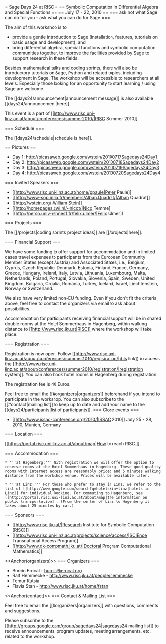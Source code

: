 = Sage Days 24 at RISC =
== Symbolic Computation in Differential Algebra and Special Functions ==
== July 17 - 22, 2010 ==
=== ask not what Sage can do for you - ask what you can do for Sage ===

The aim of this workshop is to
 * provide a gentle introduction to Sage (installation, features, tutorials on basic usage and development), and
 * bring differential algebra, special functions and symbolic computation communities together, to improve the facilities provided by Sage to support research in these fields.


Besides mathematical talks and coding sprints, there will also be introductory tutorials on Sage, Python and related topics, including development in Sage. The workshop will be accessible to researchers at all levels. Especially those looking for an opportunity to start learning / using Sage are welcome.


The [[days24/announcement|announcement message]] is also available [[days24/announcement|here]].

This event is a part of [[http://www.risc.uni-linz.ac.at/about/conferences/summer2010/|RISC Summer 2010]].

=== Schedule ===

The [[days24/schedule|schedule is here]].

== Pictures ==

  * Day 1: http://picasaweb.google.com/wstein/20100717Sagedays24Day1
  * Day 2: http://picasaweb.google.com/wstein/20100718Sagedays24Day2
  * Day 3: http://picasaweb.google.com/wstein/20100719Sagedays24Day3
  * Day 4: http://picasaweb.google.com/wstein/20100720Sagedays24Day4

=== Invited Speakers ===

 * [[http://www.risc.uni-linz.ac.at/home/ppaule|Peter Paule]]
 * [[http://www-sop.inria.fr/members/Alban.Quadrat/|Alban Quadrat]]
 * [[http://wstein.org/|William Stein]]
 * [[http://homepages.cwi.nl/~nicot/|Nico Temme]]
 * [[http://perso.univ-rennes1.fr/felix.ulmer/|Felix Ulmer]]

=== Projects ===

The [[/projects|coding sprints project ideas]] are [[/projects|here]]. 

=== Financial Support ===

We have some funding to offer support for accommodation and in
limited cases travel expenses to participants from the European
Community Member States (except Austria) and Associated States, i.e., 
Belgium, Cyprus, Czech Republic, Denmark, Estonia, Finland, France,
Germany, Greece, Hungary, Ireland, Italy, Latvia, Lithuania,
Luxembourg, Malta, Netherlands, Poland, Portugal, Slovakia,
Slovenia, Spain, Sweden, United Kingdom, Bulgaria, Croatia,
Romania, Turkey, Iceland, Israel, Liechtenstein, Norway or
Switzerland.

We also have very limited non-EU funding. Even if you don't fit the criteria above, feel free to contact the organizers via email to ask about possibilities. 

Accommodation for participants receiving financial support will be in shared double rooms at the Hotel Sommerhaus in Hagenberg, within walking distance to [[http://www.risc.jku.at|RISC]] where the workshop will take place.

=== Registration ===

Registration is now open. Follow [[http://www.risc.uni-linz.ac.at/about/conferences/summer2010/registration/|this link]] to access the [[http://www.risc.uni-linz.ac.at/about/conferences/summer2010/registration/|registration system]]. You can also book hotel rooms in Hagenberg during registration.

The registration fee is 40 Euros.

Feel free to email the [[#organizers|organizers]] beforehand if you intend to participate in the workshop. You can also subscribe to the [[#contact|mailing list]] to keep up to date and add your name to the [[days24/participants|list of participants]].
=== Close events ===

 * [[http://www.issac-conference.org/2010/|ISSAC 2010]] July 25 - 28, 2010, Munich, Germany

=== Location ===

[[https://portal.risc.uni-linz.ac.at/about/map|How to reach RISC.]]

=== Accommodation ===

    * '''at Hagenberg:''' With registration we will offer the option to reserve rooms at the Hotel Sommerhaus in Hagenberg. These good quality rooms with Internet access are reasonably priced and 5 minutes walking distance from the workshop venue. Prices will be available later.

    * '''at Linz:''' For those who prefer to stay in Linz, we refer to the list of [[http://www.google.com/search?q=hotels+in+linz|hotels in Linz]] for individual booking. For commuting to Hagenberg, see [[http://portal.risc.uni-linz.ac.at/about/map|the information on public transportation]]. (From the center of Linz to Hagenberg it takes about 25 minutes by car.)


=== Sponsors ===

 * [[http://www.risc.jku.at/|Research Institute for Symbolic Computation (RISC)]]
 * [[http://www.risc.uni-linz.ac.at/projects/science/access/|SCIEnce Transnational Access Program]]
 * [[http://www.dk-compmath.jku.at/|Doctoral Program Computational Mathematics]]

<<Anchor(organizers)>>
=== Organizers ===
 * Burcin Erocal - burcin@erocal.org
 * Ralf Hemmecke - http://www.risc.jku.at/people/hemmecke
 * Temur Kutsia
 * Flavia Stan - http://www.risc.jku.at/home/fstan

<<Anchor(contact)>>
=== Contact & Mailing List ===

Feel free to email the [[#organizers|organizers]] with questions, comments and suggestions.

Please subscribe to the [[http://groups.google.com/group/sagedays24|sagedays24 mailing list]] to receive announcements, program updates, meeting arrangements, etc. related to the workshop.
